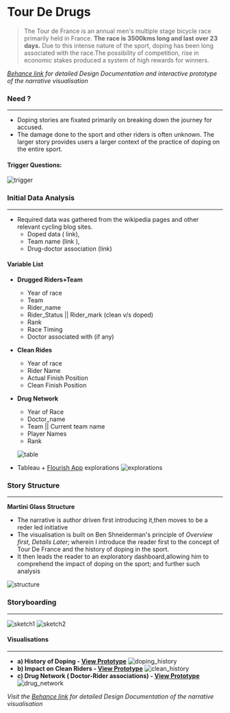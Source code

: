 # Tour De Drugs

>   The Tour de France is an annual men's multiple stage bicycle race primarily held in France. **The race is 3500kms long and last over 23 days.** 
Due to this intense nature of the sport, doping has been long associated with the race.The possibility of competition, rise in economic stakes produced a system of high rewards for winners.


*[Behance link](https://www.behance.net/gallery/72687679/Tour-De-Drugs-Data-Narrative) for detailed Design Documentation and interactive prototype of the narrative visualisation*

### Need ?
---
  - Doping stories are fixated primarily on breaking down the journey for accused.
  - The damage done to the sport and other riders is often unknown.  The larger story provides users a larger context of the practice of doping on the entire sport. 


#### Trigger Questions:
![trigger](https://github.com/IllusionInk/tour_de_drugs/blob/master/reference_assets/tdd_git1.jpg)

### Initial Data Analysis
---
- Required data was gathered from the wikipedia pages and other relevant cycling blog sites.
    - Doped data ( link), 
    - Team name (link ), 
    - Drug-doctor association (link)
    
#### Variable List
- **Drugged Riders+Team**
  - Year of race
  - Team
  - Rider_name
  - Rider_Status || Rider_mark (clean v/s doped)
  - Rank
  - Race Timing
  - Doctor associated with (if any)
- **Clean Rides**
  - Year of race 
  - Rider Name
  - Actual Finish Position
  - Clean Finish Position
- **Drug Network**
  - Year of Race
  - Doctor_name
  - Team || Current team name
  - Player Names
  - Rank
 
  ![table](https://github.com/IllusionInk/tour_de_drugs/blob/master/reference_assets/Data%20Gathering.jpg)

- Tableau + [Flourish App](https://public.flourish.studio/visualisation/98964/) explorations
![explorations](https://github.com/IllusionInk/tour_de_drugs/blob/master/reference_assets/Sketches.jpg)

### Story Structure
---
**Martini Glass Structure**
 - The narrative is author driven first introducing it,then moves to be a reder led initiative
 - The visualisation is built on Ben Shneiderman's principle of *Overview first, Details Later*; wherein I introduce the reader first to the concept of Tour De France and the history of doping in the sport. 
 - It then leads the reader to an exploratory dashboard,allowing him to comprehend the impact of doping on the sport; and further such analysis 

![structure](https://github.com/IllusionInk/tour_de_drugs/blob/master/reference_assets/Narrative%20Structure.jpg)

### Storyboarding
---
![sketch1](https://github.com/IllusionInk/tour_de_drugs/blob/master/reference_assets/Pencil%20Sketches.jpg)
![sketch2](https://github.com/IllusionInk/tour_de_drugs/blob/master/reference_assets/Storyboarding.jpg)


#### Visualisations
---
- **a) History of Doping - [View Prototype](https://vimeo.com/301324294)**
    ![doping_history](https://github.com/IllusionInk/tour_de_drugs/blob/master/viz_key/Doped%20Riders_bd1.jpg)
- **b) Impact on Clean Riders - [View Prototype](https://vimeo.com/301332973)**
    ![clean_history](https://github.com/IllusionInk/tour_de_drugs/blob/master/viz_key/Clean%20Riders_bd1.jpg)
- **c) Drug Network ( Doctor-Rider associations) - [View Prototype](https://vimeo.com/301334467)**
    ![drug_network](https://github.com/IllusionInk/tour_de_drugs/blob/master/viz_key/Drug%20Network%20bd1.jpg)

*Visit the [Behance link](https://www.behance.net/gallery/72687679/Tour-De-Drugs-Data-Narrative) for detailed Design Documentation of the narrative visualisation*

